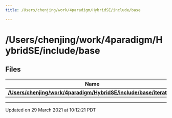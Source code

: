 ```yaml
---
title: /Users/chenjing/work/4paradigm/HybridSE/include/base

---
```


# /Users/chenjing/work/4paradigm/HybridSE/include/base

## Files

| Name           |
| -------------- |
| **[/Users/chenjing/work/4paradigm/HybridSE/include/base/iterator.h](/hybridse/usage/api/markdown/Files/iterator_8h.md#file-iterator.h)**  |






-------------------------------

Updated on 29 March 2021 at 10:12:21 PDT

